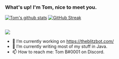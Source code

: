 ### What's up! I'm Tom, nice to meet you.

[![Tom's github stats](https://github-readme-stats.vercel.app/api?username=HardstylesDev&show_icons=true&theme=synthwave&include_all_commits=true&count_private=true)]()
[![GitHub Streak](https://github-readme-streak-stats.herokuapp.com?user=HardstylesDev&theme=midnight-purple&currStreakLabel=E4289E&background=2B213A&fire=E4289E&sideNums=E4289E&currStreakNum=E4289E&border=FFFFFF)](https://git.io/streak-stats)




<br>
<img align="center" src="https://github-readme-stats.vercel.app/api/top-langs/?username=HardstylesDev&theme=synthwave&include_all_commits=true" /> 

- 🔭 I’m currently working on https://theblitzbot.com/
- 🌱 I’m currently writing most of my stuff in Java.
- 📫 How to reach me: Tom B#0001 on Discord.
